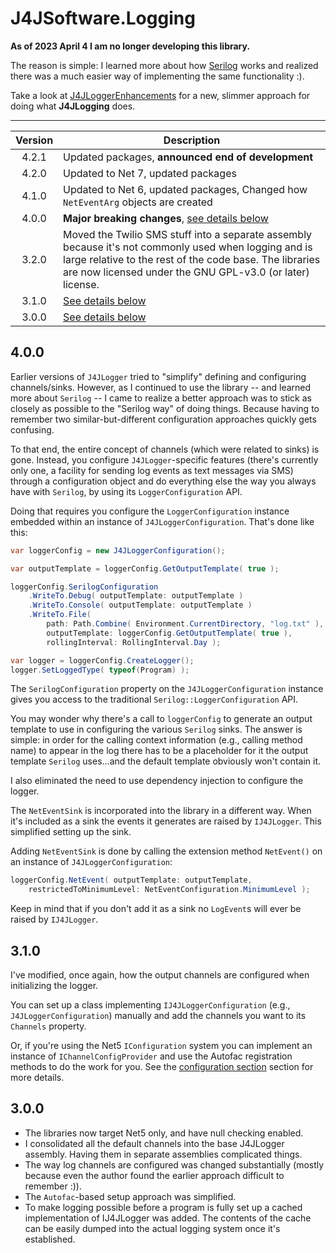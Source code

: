 # J4JSoftware.Logging

**As of 2023 April 4 I am no longer developing this library.**

The reason is simple: I learned more about how [Serilog](https://github.com/serilog/serilog) works and realized there was a
much easier way of implementing the same functionality :).

Take a look at [J4JLoggerEnhancements](https://github.com/markolbert/J4JLoggerEnhancements) for a new, slimmer approach for doing what **J4JLogging** does.

-----

|Version|Description|
|:-----:|-----------|
|4.2.1|Updated packages, **announced end of development**|
|4.2.0|Updated to Net 7, updated packages|
|4.1.0|Updated to Net 6, updated packages, Changed how `NetEventArg` objects are created|
|4.0.0|**Major breaking changes**, [see details below](#400)|
|3.2.0|Moved the Twilio SMS stuff into a separate assembly because it's not commonly used when logging and is large relative to the rest of the code base. The libraries are now licensed under the GNU GPL-v3.0 (or later) license.|
|3.1.0|[See details below](#310)|
|3.0.0|[See details below](#300)|

## 4.0.0

Earlier versions of `J4JLogger` tried to "simplify" defining and configuring channels/sinks. However, as I continued to use the library -- and learned more about `Serilog` -- I came to realize a better approach was to stick as closely as possible to the "Serilog way" of doing things. Because having to remember two similar-but-different configuration approaches quickly gets confusing.

To that end, the entire concept of channels (which were related to sinks) is gone. Instead, you configure  `J4JLogger`-specific features (there's currently only one, a facility for sending log events as text messages via SMS) through a configuration object and do everything else the way you always have with `Serilog`, by using its `LoggerConfiguration` API.

Doing that requires you configure the `LoggerConfiguration` instance embedded within an instance of `J4JLoggerConfiguration`. That's done like this:

```csharp
var loggerConfig = new J4JLoggerConfiguration();

var outputTemplate = loggerConfig.GetOutputTemplate( true );

loggerConfig.SerilogConfiguration
    .WriteTo.Debug( outputTemplate: outputTemplate )
    .WriteTo.Console( outputTemplate: outputTemplate )
    .WriteTo.File(
        path: Path.Combine( Environment.CurrentDirectory, "log.txt" ),
        outputTemplate: loggerConfig.GetOutputTemplate( true ),
        rollingInterval: RollingInterval.Day );

var logger = loggerConfig.CreateLogger();
logger.SetLoggedType( typeof(Program) );
```

The `SerilogConfiguration` property on the `J4JLoggerConfiguration` instance gives you access to
the traditional `Serilog::LoggerConfiguration` API.

You may wonder why there's a call to `loggerConfig` to generate an output template to use in configuring the various `Serilog` sinks. The answer is simple: in order for the calling context information (e.g., calling method name) to appear in the log there has to be a placeholder for it the output template `Serilog` uses...and the default template obviously won't contain it.

I also eliminated the need to use dependency injection to configure the logger.

The `NetEventSink` is incorporated into the library in a different way. When it's included as a sink the events it generates are raised by `IJ4JLogger`. This simplified setting up the sink.

Adding `NetEventSink` is done by calling the extension method `NetEvent()` on an instance of `J4JLoggerConfiguration`:

```csharp
loggerConfig.NetEvent( outputTemplate: outputTemplate,
    restrictedToMinimumLevel: NetEventConfiguration.MinimumLevel );
```

Keep in mind that if you don't add it as a sink no `LogEvent`s will ever be raised by `IJ4JLogger`.

## 3.1.0

I've modified, once again, how the output channels are configured when initializing the logger.

You can set up a class implementing `IJ4JLoggerConfiguration` (e.g.,
`J4JLoggerConfiguration`) manually and add the channels you want to its `Channels` property.

Or, if you're using the Net5 `IConfiguration` system you can implement an instance of `IChannelConfigProvider` and use the Autofac registration methods to do the work for you. See the [configuration section](../docs/configuration.md) section for more details.

## 3.0.0

- The libraries now target Net5 only, and have null checking enabled.
- I consolidated all the default channels into the base J4JLogger assembly. Having them in separate assemblies complicated things.
- The way log channels are configured was changed substantially (mostly because even the author found the earlier approach difficult to remember :)).
- The `Autofac`-based setup approach was simplified.
- To make logging possible before a program is fully set up a cached implementation of IJ4JLogger was added. The contents of the cache can be easily dumped into the actual logging system once it's established.
